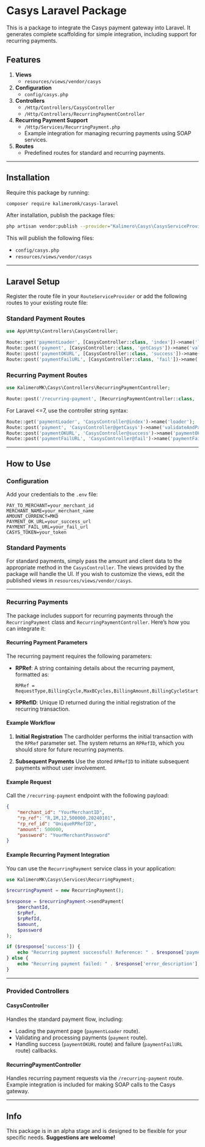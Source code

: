 
# Casys Laravel Package

This is a package to integrate the Casys payment gateway into Laravel. It generates complete scaffolding for simple integration, including support for recurring payments.

## Features
1. **Views**
    - `resources/views/vendor/casys`
2. **Configuration**
    - `config/casys.php`
3. **Controllers**
    - `/Http/Controllers/CasysController`
    - `/Http/Controllers/RecurringPaymentController`
4. **Recurring Payment Support**
    - `/Http/Services/RecurringPayment.php`
    - Example integration for managing recurring payments using SOAP services.
5. **Routes**
    - Predefined routes for standard and recurring payments.

---

## Installation

Require this package by running:

```bash
composer require kalimeromk/casys-laravel
```

After installation, publish the package files:

```bash
php artisan vendor:publish --provider="Kalimero\Casys\CasysServiceProvider"
```

This will publish the following files:
- `config/casys.php`
- `resources/views/vendor/casys`

---

## Laravel Setup

Register the route file in your `RouteServiceProvider` or add the following routes to your existing route file:

### Standard Payment Routes
```php
use App\Http\Controllers\CasysController;

Route::get('paymentLoader', [CasysController::class, 'index'])->name('loader');
Route::post('payment', [CasysController::class, 'getCasys'])->name('validateAndPay');
Route::post('paymentOKURL', [CasysController::class, 'success'])->name('paymentOKURL');
Route::post('paymentFailURL', [CasysController::class, 'fail'])->name('paymentFailURL');
```

### Recurring Payment Routes
```php
use KalimeroMK\Casys\Controllers\RecurringPaymentController;

Route::post('/recurring-payment', [RecurringPaymentController::class, 'handleRecurringPayment'])->name('recurring.payment');
```

For Laravel <=7, use the controller string syntax:
```php
Route::get('paymentLoader', 'CasysController@index')->name('loader');
Route::post('payment', 'CasysController@getCasys')->name('validateAndPay');
Route::post('paymentOKURL', 'CasysController@success')->name('paymentOKURL');
Route::post('paymentFailURL', 'CasysController@fail')->name('paymentFailURL');
```

---

## How to Use

### Configuration
Add your credentials to the `.env` file:
```env
PAY_TO_MERCHANT=your_merchant_id
MERCHANT_NAME=your_merchant_name
AMOUNT_CURRENCY=MKD
PAYMENT_OK_URL=your_success_url
PAYMENT_FAIL_URL=your_fail_url
CASYS_TOKEN=your_token
```

### Standard Payments
For standard payments, simply pass the amount and client data to the appropriate method in the `CasysController`. The views provided by the package will handle the UI. If you wish to customize the views, edit the published views in `resources/views/vendor/casys`.

---

### Recurring Payments

The package includes support for recurring payments through the `RecurringPayment` class and `RecurringPaymentController`. Here’s how you can integrate it:

#### **Recurring Payment Parameters**
The recurring payment requires the following parameters:
- **RPRef**: A string containing details about the recurring payment, formatted as:
  ```plaintext
  RPRef = RequestType,BillingCycle,MaxBCycles,BillingAmount,BillingCycleStart
  ```
- **RPRefID**: Unique ID returned during the initial registration of the recurring transaction.

#### **Example Workflow**
1. **Initial Registration**
   The cardholder performs the initial transaction with the `RPRef` parameter set. The system returns an `RPRefID`, which you should store for future recurring payments.

2. **Subsequent Payments**
   Use the stored `RPRefID` to initiate subsequent payments without user involvement.

#### **Example Request**
Call the `/recurring-payment` endpoint with the following payload:
```json
{
    "merchant_id": "YourMerchantID",
    "rp_ref": "R,1M,12,500000,20240101",
    "rp_ref_id": "UniqueRPRefID",
    "amount": 500000,
    "password": "YourMerchantPassword"
}
```

#### **Example Recurring Payment Integration**
You can use the `RecurringPayment` service class in your application:

```php
use KalimeroMK\Casys\Services\RecurringPayment;

$recurringPayment = new RecurringPayment();

$response = $recurringPayment->sendPayment(
    $merchantId,
    $rpRef,
    $rpRefId,
    $amount,
    $password
);

if ($response['success']) {
    echo "Recurring payment successful! Reference: " . $response['payment_reference'];
} else {
    echo "Recurring payment failed: " . $response['error_description'];
}
```

---

### Provided Controllers

#### **CasysController**
Handles the standard payment flow, including:
- Loading the payment page (`paymentLoader` route).
- Validating and processing payments (`payment` route).
- Handling success (`paymentOKURL` route) and failure (`paymentFailURL` route) callbacks.

#### **RecurringPaymentController**
Handles recurring payment requests via the `/recurring-payment` route. Example integration is included for making SOAP calls to the Casys gateway.

---

## Info

This package is in an alpha stage and is designed to be flexible for your specific needs. **Suggestions are welcome!**
